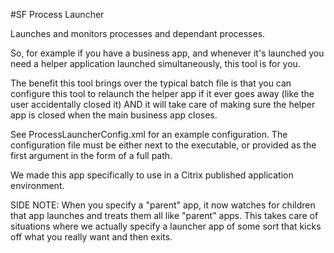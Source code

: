 #SF Process Launcher

Launches and monitors processes and dependant processes.

So, for example if you have a business app, and whenever it's launched you need a  helper application launched simultaneously, this tool is for you.  

The benefit this tool brings over the typical batch file is that you can configure this tool to relaunch the helper app if it ever goes away (like the user accidentally closed it) AND it will take care of making sure the helper app is closed when the main business app closes.

See ProcessLauncherConfig.xml for an example configuration. The configuration file must be either next to the executable, or provided as the first argument in the form of a full path.

We made this app specifically to use in a Citrix published application environment.

SIDE NOTE: When you specify a "parent" app, it now watches for children that app launches and treats them all like "parent" apps.  This takes care of situations where we actually specify a launcher app of some sort that kicks off what you really want and then exits.
